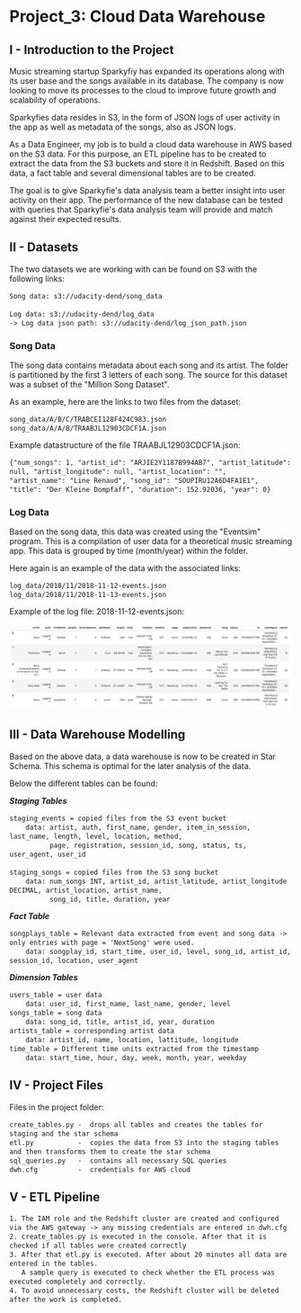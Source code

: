 # Project_3: Cloud Data Warehouse

## I - Introduction to the Project

Music streaming startup Sparkyfiy has expanded its operations along with its user base and the songs available in its database. The company is now looking to move its processes to the cloud to improve future growth and scalability of operations.

Sparkyfies data resides in S3, in the form of JSON logs of user activity in the app as well as metadata of the songs, also as JSON logs.

As a Data Engineer, my job is to build a cloud data warehouse in AWS based on the S3 data.
For this purpose, an ETL pipeline has to be created to extract the data from the S3 buckets and store it in Redshift. Based on this data, a fact table and several dimensional tables are to be created.

The goal is to give Sparkyfie's data analysis team a better insight into user activity on their app.
The performance of the new database can be tested with queries that Sparkyfie's data analysis team will provide and match against their expected results.


## II - Datasets

The two datasets we are working with can be found on S3 with the following links:

    Song data: s3://udacity-dend/song_data
    
    Log data: s3://udacity-dend/log_data
    -> Log data json path: s3://udacity-dend/log_json_path.json


### Song Data

The song data contains metadata about each song and its artist. The folder is partitioned by the first 3 letters of each song. 
The source for this dataset was a subset of the "Million Song Dataset".

As an example, here are the links to two files from the dataset:

    song_data/A/B/C/TRABCEI128F424C983.json
    song_data/A/A/B/TRAABJL12903CDCF1A.json

Example datastructure of the file TRAABJL12903CDCF1A.json:

    {"num_songs": 1, "artist_id": "ARJIE2Y1187B994AB7", "artist_latitude": null, "artist_longitude": null, "artist_location": "", 
    "artist_name": "Line Renaud", "song_id": "SOUPIRU12A6D4FA1E1", "title": "Der Kleine Dompfaff", "duration": 152.92036, "year": 0}


### Log Data

Based on the song data, this data was created using the "Eventsim" program. This is a compilation of user data for a theoretical music streaming app. 
This data is grouped by time (month/year) within the folder. 

Here again is an example of the data with the associated links:


    log_data/2018/11/2018-11-12-events.json
    log_data/2018/11/2018-11-13-events.json

Example of the log file: 2018-11-12-events.json:

![](image_log_data.png)


## III - Data Warehouse Modelling

Based on the above data, a data warehouse is now to be created in Star Schema. 
This schema is optimal for the later analysis of the data.

Below the different tables can be found:

***Staging Tables***

    staging_events = copied files from the S3 event bucket
        data: artist, auth, first_name, gender, item_in_session, last_name, length, level, location, method,
              page, registration, session_id, song, status, ts, user_agent, user_id

    staging_songs = copied files from the S3 song bucket
        data: num_songs INT, artist_id, artist_latitude, artist_longitude DECIMAL, artist_location, artist_name,
              song_id, title, duration, year

***Fact Table***

    songplays_table = Relevant data extracted from event and song data -> only entries with page = 'NextSong' were used.
        data: songplay_id, start_time, user_id, level, song_id, artist_id, session_id, location, user_agent

***Dimension Tables***

    users_table = user data
        data: user_id, first_name, last_name, gender, level
    songs_table = song data
        data: song_id, title, artist_id, year, duration
    artists_table = corresponding artist data
        data: artist_id, name, location, lattitude, longitude
    time_table = Different time units extracted from the timestamp
        data: start_time, hour, day, week, month, year, weekday

## IV - Project Files

Files in the project folder:

    create_tables.py -  drops all tables and creates the tables for staging and the star schema 
    etl.py           -  copies the data from S3 into the staging tables and then transforms them to create the star schema
    sql_queries.py   -  contains all necessary SQL queries
    dwh.cfg          -  credentials for AWS cloud
    

## V - ETL Pipeline

    1. The IAM role and the Redshift cluster are created and configured via the AWS gateway -> any missing credentials are entered in dwh.cfg
    2. create_tables.py is executed in the console. After that it is checked if all tables were created correctly
    3. After that etl.py is executed. After about 20 minutes all data are entered in the tables. 
       A sample query is executed to check whether the ETL process was executed completely and correctly.
    4. To avoid unnecessary costs, the Redshift cluster will be deleted after the work is completed.
